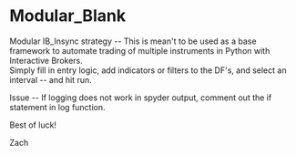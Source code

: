 # Modular_Blank
Modular IB_Insync strategy -- 
This is mean't to be used as a base framework to automate trading of multiple instruments in Python with Interactive Brokers.  
Simply fill in entry logic, add indicators or filters to the DF's, and select an interval -- and hit run.

Issue -- If logging does not work in spyder output, comment out the if statement in log function.

Best of luck!

Zach
